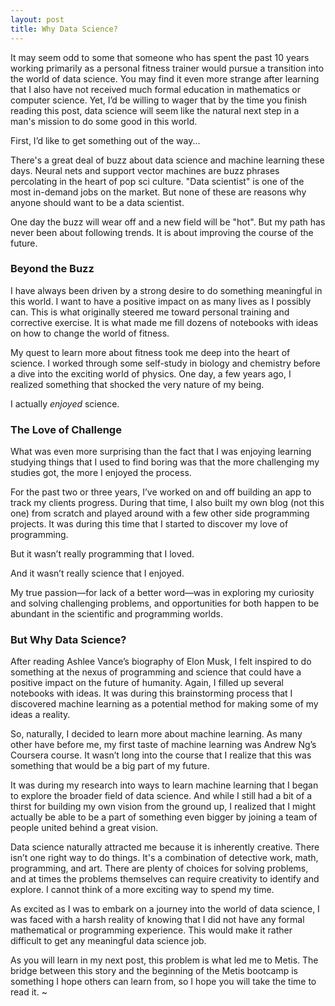 ```yaml
---
layout: post
title: Why Data Science?
---
```


It may seem odd to some that someone who has spent the past 10 years working primarily as a personal fitness trainer would pursue a transition into the world of data science.  You may find it even more strange after learning that I also have not received much formal education in mathematics or computer science.  Yet, I’d be willing to wager that by the time you finish reading this post, data science will seem like the natural next step in a man's mission to do some good in this world.  

 First, I’d like to get something out of the way...    

There's a great deal of buzz about data science and machine learning these days.  Neural nets and support vector machines are buzz phrases percolating in the heart of pop sci culture.  "Data scientist" is one of the most in-demand jobs on the market.  But none of these are reasons why anyone should want to be a data scientist.

One day the buzz will wear off and a new field will be "hot".  But my path has never been about following trends. It is about improving the course of the future.  

### Beyond the Buzz

I have always been driven by a strong desire to do something meaningful in this world.  I want to have a positive impact on as many lives as I possibly can.  This is what originally steered me toward personal training and corrective exercise.  It is what made me fill dozens of notebooks with ideas on how to change the world of fitness.  

My quest to learn more about fitness took me deep into the heart of science.  I worked through some self-study in biology and chemistry before a dive into the exciting world of physics.  One day, a few years ago, I realized something that shocked the very nature of my being.  

I actually *enjoyed* science.

### The Love of Challenge

What was even more surprising than the fact that I was enjoying learning studying things that I used to find boring was that the more challenging my studies got, the more I enjoyed the process.  
     
For the past two or three years, I’ve worked on and off building an app to track my clients progress.  During that time, I also built my own blog (not this one) from scratch and played around with a few other side programming projects.  It was during this time that I started to discover my love of programming.

But it wasn’t really programming that I loved.

And it wasn’t really science that I enjoyed.

My true passion—for lack of a better word—was in exploring my curiosity and solving challenging problems, and opportunities for both  happen to be abundant in the scientific and programming worlds.

### But Why Data Science?

After reading Ashlee Vance’s biography of Elon Musk, I felt inspired to do something at the nexus of programming and science that could have a positive impact on the future of humanity.  Again, I filled up several notebooks with ideas.  It was during this brainstorming process that I discovered machine learning as a potential method for making some of my ideas a reality.

So, naturally, I decided to learn more about machine learning.  As many other have before me, my first taste of machine learning was Andrew Ng’s Coursera course.  It wasn’t long into the course that I realize that this was something that would be a big part of my future.

It was during my research into ways to learn machine learning that I began to explore the broader field of data science.  And while I still had a bit of a thirst for building my own vision from the ground up, I realized that I might actually be able to be a part of something even bigger by joining a team of people united behind a great vision.

Data science naturally attracted me because it is inherently creative.  There isn’t one right way to do things. It's a combination of detective work, math, programming, and art.  There are plenty of choices for solving problems, and at times the problems themselves can require creativity to identify and explore.  I cannot think of a more exciting way to spend my time.

As excited as I was to embark on a journey into the world of data science, I was faced with a harsh reality of knowing that I did not have any formal mathematical or programming experience.  This would make it rather difficult to get any meaningful data science job.

As you will learn in my next post, this problem is what led me to Metis.  The bridge between this story and the beginning of the Metis bootcamp is something I hope others can learn from, so I hope you will take the time to read it.
~